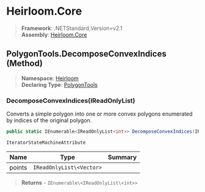 # Heirloom.Core

> **Framework**: .NETStandard,Version=v2.1  
> **Assembly**: [Heirloom.Core][0]

## PolygonTools.DecomposeConvexIndices (Method)

> **Namespace**: [Heirloom][0]  
> **Declaring Type**: [PolygonTools][1]

### DecomposeConvexIndices(IReadOnlyList<Vector>)

Converts a simple polygon into one or more convex polygons enumerated by indices of the original polygon.

```cs
public static IEnumerable<IReadOnlyList<int>> DecomposeConvexIndices(IReadOnlyList<Vector> points)
```

`IteratorStateMachineAttribute`

| Name   | Type                     | Summary |
|--------|--------------------------|---------|
| points | `IReadOnlyList\<Vector>` |         |

> **Returns** - `IEnumerable\<IReadOnlyList\<int>>`

[0]: ../../../Heirloom.Core.md
[1]: ../PolygonTools.md
